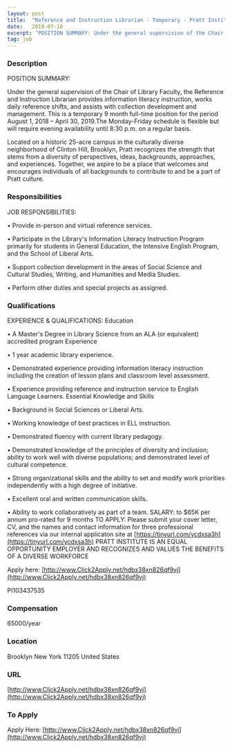 ```yaml
---
layout: post
title:  "Reference and Instruction Librarian - Temporary - Pratt Institute"
date:   2018-07-18
excerpt: "POSITION SUMMARY: Under the general supervision of the Chair of Library Faculty, the Reference and Instruction Librarian provides information literacy instruction, works daily reference shifts, and assists with collection development and management. This is a temporary 9 month full-time position for the period August 1, 2018 – April 30, 2019.The..."
tag: job
---
```


### Description   

POSITION SUMMARY:

Under the general supervision of the Chair of Library Faculty, the Reference and Instruction Librarian provides information literacy instruction, works daily reference shifts, and assists with collection development and management. This is a temporary 9 month full-time position for the period August 1, 2018 – April 30, 2019.The Monday-Friday schedule is flexible but will require evening availability until 8:30 p.m. on a regular basis.

Located on a historic 25-acre campus in the culturally diverse neighborhood of Clinton Hill, Brooklyn, Pratt recognizes the strength that stems from a diversity of perspectives, ideas, backgrounds, approaches, and experiences. Together, we aspire to be a place that welcomes and encourages individuals of all backgrounds to contribute to and be a part of Pratt culture.


### Responsibilities   

JOB RESPONSIBILITIES:

• 	Provide in-person and virtual reference services.

• 	Participate in the Library's Information Literacy Instruction Program primarily for students in General Education, the Intensive English Program, and the School of Liberal Arts.

• 	Support collection development in the areas of Social Science and Cultural Studies, Writing, and Humanities and Media Studies.

• 	Perform other duties and special projects as assigned.




### Qualifications   

EXPERIENCE & QUALIFICATIONS:
Education

• 	A Master's Degree in Library Science from an ALA (or equivalent) accredited program
Experience

• 	1 year academic library experience.

• 	Demonstrated experience providing information literacy instruction including the creation of lesson plans and classroom level assessment.

• 	Experience providing reference and instruction service to English Language Learners.
Essential Knowledge and Skills

• 	Background in Social Sciences or Liberal Arts.

• 	Working knowledge of best practices in ELL instruction.

• 	Demonstrated fluency with current library pedagogy.

• 	Demonstrated knowledge of the principles of diversity and inclusion; ability to work well with diverse populations; and demonstrated level of cultural competence.

• 	Strong organizational skills and the ability to set and modify work priorities independently with a high degree of initiative.

• 	Excellent oral and written communication skills.

• 	Ability to work collaboratively as part of a team.
SALARY: to $65K per annum pro-rated for 9 months
TO APPLY:
Please submit your cover letter, CV, and the names and contact information for three professional references via our internal applicaton site at [https://tinyurl.com/ycdxsa3h](https://tinyurl.com/ycdxsa3h)
PRATT INSTITUTE IS AN EQUAL OPPORTUNITY EMPLOYER AND RECOGNIZES AND VALUES THE BENEFITS OF A DIVERSE WORKFORCE


Apply here: [http://www.Click2Apply.net/hdbx38xn826qf9vj](http://www.Click2Apply.net/hdbx38xn826qf9vj)

PI103437535



### Compensation   

65000/year


### Location   

Brooklyn New York 11205 United States


### URL   

[http://www.Click2Apply.net/hdbx38xn826qf9vj](http://www.Click2Apply.net/hdbx38xn826qf9vj)

### To Apply   

Apply Here: [http://www.Click2Apply.net/hdbx38xn826qf9vj](http://www.Click2Apply.net/hdbx38xn826qf9vj)





